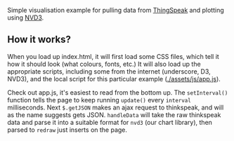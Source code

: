 Simple visualisation example for pulling data from [ThingSpeak](https://thingspeak.com/docs) and plotting using [NVD3](http://nvd3.org/).

## How it works?
When you load up index.html, it will first load some CSS files, which tell it how it should look (what colours, fonts, etc.)
It will also load up the appropriate scripts, including some from the internet (underscore, D3, NVD3), and the local script for this particular example ([./assets/js/app.js](./assets/js/app.js)).

Check out app.js, it's easiest to read from the bottom up. The `setInterval()` function tells the page to keep running `update()` every `interval` milliseconds.
Next `$.getJSON` makes an ajax request to thinkspeak, and will as the name suggests gets JSON. `handleData` will take the raw thinkspeak data and parse it into a suitable format for `nvd3` (our chart library), then parsed to `redraw` just inserts on the page.
